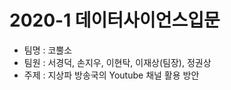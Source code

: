 # 2020-1 데이터사이언스입문
* 팀명 : 코뿔소 <br>
* 팀원 : 서경덕, 손지우, 이현탁, 이재상(팀장), 정권상 <br>
* 주제 : 지상파 방송국의 Youtube 채널 활용 방안 <br>
